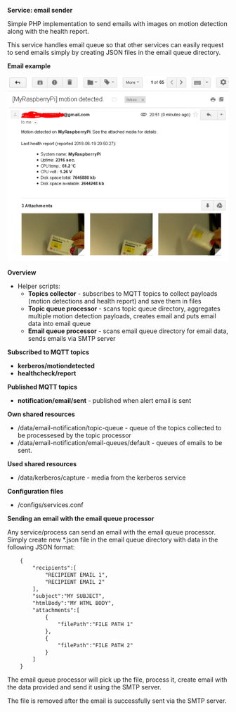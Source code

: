 **Service: email sender**

Simple PHP implementation to send emails with images on motion detection along with the health report.

This service handles email queue so that other services can easily request to send emails simply by creating JSON files in the email queue directory. 


**Email example**

![Email Example](./docs/images/email-motion-alert-example.png "Email example")

**Overview**
* Helper scripts:
  * **Topics collector** - subscribes to MQTT topics to collect payloads (motion detections and health report) and save them in files
  * **Topic queue processor** - scans topic queue directory, aggregates multiple motion detection payloads, creates email and puts email data into email queue    
  * **Email queue processor** - scans email queue directory for email data, sends emails via SMTP server

**Subscribed to MQTT topics**

* **kerberos/motiondetected**  
* **healthcheck/report**  

**Published MQTT topics**

* **notification/email/sent** - published when alert email is sent 

**Own shared resources**

* /data/email-notification/topic-queue - queue of the topics collected to be processesed by the topic processor   
* /data/email-notification/email-queues/default - queues of emails to be sent.    

**Used shared resources**

* /data/kerberos/capture - media from the kerberos service

**Configuration files**

* /configs/services.conf

**Sending an email with the email queue processor**

Any service/process can send an email with the email queue processor. 
Simply create new *.json file in the email queue directory with data in the following JSON format:

`````
    {
        "recipients":[
            "RECIPIENT EMAIL 1",
            "RECIPIENT EMAIL 2"
        ],
        "subject":"MY SUBJECT",
        "htmlBody":"MY HTML BODY",
        "attachments":[
            {
                "filePath":"FILE PATH 1"
            },
            {
                "filePath":"FILE PATH 2"
            }
        ]
    }
`````

The email queue processor will pick up the file, process it, create email with the data provided and send it using the SMTP server.

The file is removed after the email is successfully sent via the SMTP server.  